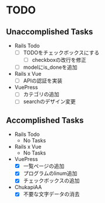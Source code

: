 # TODO
## Unaccomplished Tasks
 - Rails Todo
   - [ ] TODOをチェックボックスにする
     - [ ] checkboxの改行を修正
   - [ ] modelにis_doneを追加
 - Rails x Vue
   - [ ] APIの認証を実装
 - VuePress
   - [ ] カテゴリの追加
   - [ ] searchのデザイン変更

## Accomplished Tasks
 - Rails Todo
   - No Tasks
 - Rails x Vue
   - No Tasks
 - VuePress
   - [x] 一覧ページの追加
   - [x] プログラムのlinum追加
   - [x] チェックボックスの追加
 - ChukapiAA
   - [x] 不要な文字データの消去
